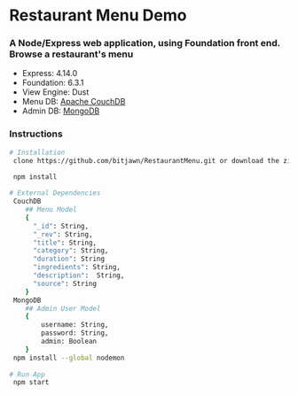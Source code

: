 # Restaurant Menu Demo
<h3>A Node/Express web application, using Foundation front end. Browse a restaurant's menu</h3>
<ul>
    <li>Express: 4.14.0</li>
    <li>Foundation: 6.3.1</li>
    <li>View Engine: Dust</li>
    <li>Menu DB: <a href="http://couchdb.apache.org/">Apache CouchDB</a></li>
    <li>Admin DB: <a href="https://www.mongodb.com/download-center?jmp=docs&_ga=1.202993809.1491474904.1492296757#community">MongoDB</a></li>
</ul>
<h3>Instructions</h3>

```bash
# Installation
 clone https://github.com/bitjawn/RestaurantMenu.git or download the zip
 
 npm install

# External Dependencies
 CouchDB
    ## Menu Model
    {
      "_id": String,
      "_rev": String,
      "title": String,
      "category": String,
      "duration": String
      "ingredients": String,
      "description":  String,
      "source": String
    }
 MongoDB
    ## Admin User Model
    {
        username: String,
        password: String,
        admin: Boolean
    }
 npm install --global nodemon
 
# Run App
 npm start
```